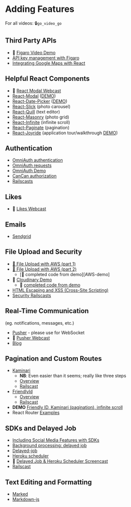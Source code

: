 # Adding Features
For all videos: 🔒`go_video_go`

## Third Party APIs
* :movie_camera: [Figaro Video Demo][figaro-screencast]
* [API key management with Figaro][figaro]
* [Integrating Google Maps with React][google-maps-demo]

[figaro-screencast]: https://vimeo.com/164602277
[figaro]: https://github.com/appacademy/curriculum/blob/master/full-stack-project/old/figaro.md
[google-maps-demo]: https://github.com/appacademy/curriculum/tree/master/react/demos/react_map_demo

## Helpful React Components
* :movie_camera: [React Modal Webcast][react-modal-webcast]
* [React-Modal][react-modals] ([DEMO][react-modal-demo])
* [React-Date-Picker][react-date-picker-github] ([DEMO][react-date-picker-demo])
* [React-Slick][react-slick-github] (photo carousel)
* [React-Quill][react-quill-github] (text editor)
* [React-Masonry][react-masonry-github] (photo grid)
* [React-Infinite][react-infinite-github] (infinite scroll)
* [React-Paginate][react-paginate-github] (pagination)
* [React-Joyride][react-joyride-github] (application tour/walkthrough [DEMO][react-joyride-demo])

[react-modals]: https://github.com/appacademy/curriculum/blob/master/full-stack-project/old/react-modals.md
[react-modal-demo]: https://reactcommunity.org/react-modal/bootstrap/
[react-date-picker-github]: https://github.com/zippyui/react-date-picker
[react-date-picker-demo]: http://zippyui.com/react-date-picker/
[react-slick-github]: https://github.com/akiran/react-slick
[react-quill-github]: https://github.com/zenoamaro/react-quill
[react-masonry-github]: https://github.com/eiriklv/react-masonry-component
[react-infinite-github]: https://github.com/seatgeek/react-infinite
[react-paginate-github]: https://github.com/AdeleD/react-paginate
[react-joyride-github]: https://github.com/gilbarbara/react-joyride
[react-joyride-demo]: http://gilbarbara.github.io/react-joyride/
[react-modal-webcast]: https://vimeo.com/164336429

## Authentication
* [OmniAuth authentication][omniauth]
* [OmniAuth requests][omniauth-ii]
* [OmniAuth Demo][omniauth-devise-demo]
* [CanCan authorization][cancan]
* [Railscasts][auth-railscasts]

[omniauth]: https://github.com/appacademy/curriculum/blob/master/full-stack-project/old/omniauth.md
[omniauth-ii]: https://github.com/appacademy/curriculum/blob/master/full-stack-project/old/omniauth-ii.md
[cancan]: https://github.com/appacademy/curriculum/blob/master/full-stack-project/old/cancan.md
[facebook-login]: https://github.com/appacademy/curriculum/blob/master/full-stack-project/old/facebook-login.md
[auth-railscasts]: https://github.com/appacademy/curriculum/blob/master/full-stack-project/old/auth-railscasts.md
[omniauth-devise-demo]: https://github.com/appacademy/OmniAuthDevise

## Likes
* :movie_camera: [Likes Webcast][likes-webcast]

[likes-webcast]: https://vimeo.com/164327432

## Emails
* [Sendgrid][sendgrid]

[sendgrid]: https://github.com/appacademy/curriculum/blob/master/full-stack-project/old/sendgrid.md

## File Upload and Security
* [:movie_camera: File Upload with AWS (part 1)][AWS-screencast1]
* [:movie_camera: File Upload with AWS (part 2)][AWS-screencast2]
  * [:file_folder: completed code from demo][AWS-demo]
* :movie_camera: [Cloudinary Demo][cloudinary-screencast]
  * :file_folder: [completed code from demo][cloudinary-demo]
* [HTML Escaping and XSS (Cross-Site Scripting)][HTML Escaping]
* [Security Railscasts][security-railscasts]


[cloudinary-screencast]: https://vimeo.com/164612621
[cloudinary-demo]: https://github.com/appacademy/react_cloudinary_demo
[security-railscasts]: https://github.com/appacademy/curriculum/blob/master/full-stack-project/old/security-railscasts.md
[filepicker]: https://github.com/appacademy/curriculum/blob/master/full-stack-project/old/filepicker.md
[HTML Escaping]: https://github.com/appacademy/curriculum/blob/master/full-stack-project/old/xss.md
[AWS-screencast1]: https://vimeo.com/169111348
[AWS-screencast2]: https://vimeo.com/169111248

## Real-Time Communication
(eg. notifications, messages, etc.)
* [Pusher][pusher] - please use for WebSocket
* :movie_camera: [Pusher Webcast][pusher-webcast]
* [Blog][pusher-blog]

[pusher]:https://pusher.com/
[pusher-webcast]: https://vimeo.com/164515140
[pusher-blog]:http://blog.pusher.com/making-reactjs-realtime-with-websockets/

## Pagination and Custom Routes
* [Kaminari][kaminari-github]
    * **NB**: Even easier than it seems; really like three steps
    * [Overview][kaminari-overview]
    * [Railscast][kaminari-railscast]
* [FriendlyId][friendly-id-github]
    * [Overview][friendly-id-overview]
    * [Railscast][friendly-id-railscast]
* **DEMO** [Friendly ID, Kaminari (pagination), infinite scroll][friendly-kaminari-delayed-demo]
* React Router [Examples][react-router-examples]

[kaminari-github]: https://github.com/amatsuda/kaminari
[kaminari-overview]: https://github.com/appacademy/curriculum/blob/master/full-stack-project/old/kaminari.md
[kaminari-railscast]: http://railscasts.com/episodes/254-pagination-with-kaminari
[friendly-id-github]: https://github.com/norman/friendly_id
[friendly-id-overview]: https://github.com/appacademy/curriculum/blob/master/full-stack-project/old/friendly-id.md
[friendly-id-railscast]: http://railscasts.com/episodes/314-pretty-urls-with-friendlyid
[friendly-kaminari-delayed-demo]: https://github.com/appacademy/friendly-kaminari-demo
[react-router-examples]:https://github.com/reactjs/react-router/tree/master/examples

## SDKs and Delayed Job
* [Including Social Media Features with SDKs][sdks]
* [Background processing: delayed job][delayed-job]
* [Delayed-job][delayed-job-overview]
* [Heroku scheduler][heroku-scheduler]
* :movie_camera: [Delayed Job & Heroku Scheduler Screencast][delayed-job-screencast]
* [Railscast][delayed-job-railscast]

[sdks]: https://github.com/appacademy/curriculum/blob/master/full-stack-project/old/sdks.md
[delayed-job]: https://github.com/appacademy/curriculum/blob/master/full-stack-project/old/delayed-job.md
[delayed-job-overview]: https://github.com/appacademy/curriculum/blob/master/full-stack-project/old/delayed-job-2.md
[heroku-scheduler]: https://github.com/appacademy/curriculum/blob/master/full-stack-project/old/heroku-scheduler.md
[delayed-job-screencast]: http://vimeo.com/groups/appacademy/videos/96533711
[delayed-job-railscast]: http://railscasts.com/episodes/171-delayed-job-revised

## Text Editing and Formatting
* [Marked][marked]
* [Markdown-js][markdown-js]

[marked]: https://github.com/chjj/marked
[markdown-js]: https://github.com/evilstreak/markdown-js
